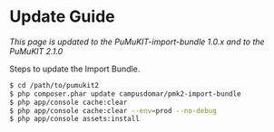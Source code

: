 # Update Guide

*This page is updated to the PuMuKIT-import-bundle 1.0.x and to the PuMuKIT 2.1.0*

Steps to update the Import Bundle.

```bash
$ cd /path/to/pumukit2
$ php composer.phar update campusdomar/pmk2-import-bundle
$ php app/console cache:clear
$ php app/console cache:clear --env=prod --no-debug
$ php app/console assets:install
```